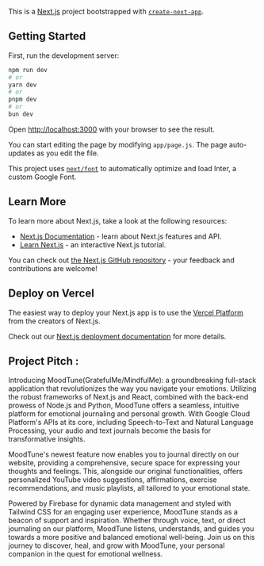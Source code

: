 This is a [Next.js](https://nextjs.org/) project bootstrapped with [`create-next-app`](https://github.com/vercel/next.js/tree/canary/packages/create-next-app).

## Getting Started

First, run the development server:

```bash
npm run dev
# or
yarn dev
# or
pnpm dev
# or
bun dev
```

Open [http://localhost:3000](http://localhost:3000) with your browser to see the result.

You can start editing the page by modifying `app/page.js`. The page auto-updates as you edit the file.

This project uses [`next/font`](https://nextjs.org/docs/basic-features/font-optimization) to automatically optimize and load Inter, a custom Google Font.

## Learn More

To learn more about Next.js, take a look at the following resources:

- [Next.js Documentation](https://nextjs.org/docs) - learn about Next.js features and API.
- [Learn Next.js](https://nextjs.org/learn) - an interactive Next.js tutorial.

You can check out [the Next.js GitHub repository](https://github.com/vercel/next.js/) - your feedback and contributions are welcome!

## Deploy on Vercel

The easiest way to deploy your Next.js app is to use the [Vercel Platform](https://vercel.com/new?utm_medium=default-template&filter=next.js&utm_source=create-next-app&utm_campaign=create-next-app-readme) from the creators of Next.js.

Check out our [Next.js deployment documentation](https://nextjs.org/docs/deployment) for more details.


## Project Pitch :
Introducing MoodTune(GratefulMe/MindfulMe): a groundbreaking full-stack application that revolutionizes the way you navigate your emotions. Utilizing the robust frameworks of Next.js and React, combined with the back-end prowess of Node.js and Python, MoodTune offers a seamless, intuitive platform for emotional journaling and personal growth. With Google Cloud Platform's APIs at its core, including Speech-to-Text and Natural Language Processing, your audio and text journals become the basis for transformative insights.

MoodTune's newest feature now enables you to journal directly on our website, providing a comprehensive, secure space for expressing your thoughts and feelings. This, alongside our original functionalities, offers personalized YouTube video suggestions, affirmations, exercise recommendations, and music playlists, all tailored to your emotional state.

Powered by Firebase for dynamic data management and styled with Tailwind CSS for an engaging user experience, MoodTune stands as a beacon of support and inspiration. Whether through voice, text, or direct journaling on our platform, MoodTune listens, understands, and guides you towards a more positive and balanced emotional well-being. Join us on this journey to discover, heal, and grow with MoodTune, your personal companion in the quest for emotional wellness.